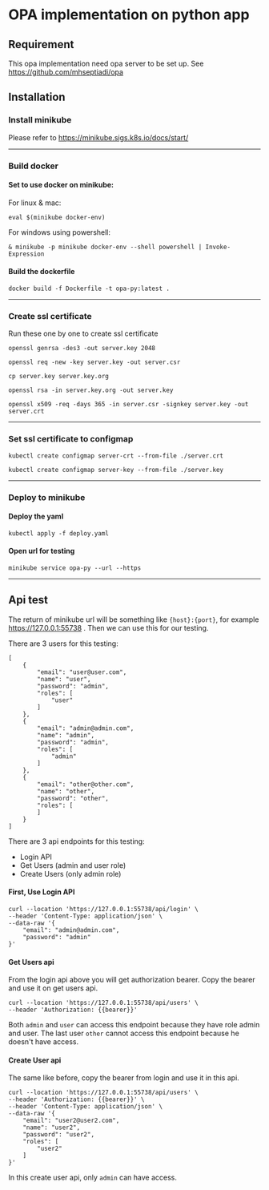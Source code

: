 # OPA implementation on python app

## Requirement

This opa implementation need opa server to be set up. See https://github.com/mhseptiadi/opa

## Installation

### Install minikube 

Please refer to https://minikube.sigs.k8s.io/docs/start/

---

### Build docker

#### Set to use docker on minikube:

For linux & mac:
```shell
eval $(minikube docker-env)
```

For windows using powershell:
```shell
& minikube -p minikube docker-env --shell powershell | Invoke-Expression
```

#### Build the dockerfile
```shell
docker build -f Dockerfile -t opa-py:latest .
```

---

### Create ssl certificate

Run these one by one to create ssl certificate
```shell
openssl genrsa -des3 -out server.key 2048
```
```shell
openssl req -new -key server.key -out server.csr
```
```shell
cp server.key server.key.org
```
```shell
openssl rsa -in server.key.org -out server.key
```
```shell
openssl x509 -req -days 365 -in server.csr -signkey server.key -out server.crt
```

---

### Set ssl certificate to configmap

```shell
kubectl create configmap server-crt --from-file ./server.crt
```
```shell
kubectl create configmap server-key --from-file ./server.key
```

---

### Deploy to minikube

#### Deploy the yaml
```shell
kubectl apply -f deploy.yaml
```

#### Open url for testing
```shell
minikube service opa-py --url --https
```

---

## Api test

The return of minikube url will be something like `{host}:{port}`, for example https://127.0.0.1:55738
. Then we can use this for our testing.

There are 3 users for this testing:
```shell
[
    {
        "email": "user@user.com",
        "name": "user",
        "password": "admin",
        "roles": [
            "user"
        ]
    },
    {
        "email": "admin@admin.com",
        "name": "admin",
        "password": "admin",
        "roles": [
            "admin"
        ]
    },
    {
        "email": "other@other.com",
        "name": "other",
        "password": "other",
        "roles": [
        ]
    }
]
```

There are 3 api endpoints for this testing:

- Login API
- Get Users (admin and user role)
- Create Users (only admin role)


#### First, Use Login API
```shell
curl --location 'https://127.0.0.1:55738/api/login' \
--header 'Content-Type: application/json' \
--data-raw '{
    "email": "admin@admin.com",
    "password": "admin"
}'
```


#### Get Users api
From the login api above you will get authorization bearer. Copy the bearer and use it on get users api.

```shell
curl --location 'https://127.0.0.1:55738/api/users' \
--header 'Authorization: {{bearer}}'
```

Both `admin` and `user` can access this endpoint because they have role admin and user. The last user `other` cannot access this endpoint because he doesn't have access.


#### Create User api

The same like before, copy the bearer from login and use it in this api.

```shell
curl --location 'https://127.0.0.1:55738/api/users' \
--header 'Authorization: {{bearer}}' \
--header 'Content-Type: application/json' \
--data-raw '{
    "email": "user2@user2.com",
    "name": "user2",
    "password": "user2",
    "roles": [
        "user2"
    ]
}'
```

In this create user api, only `admin` can have access.
